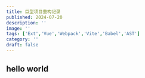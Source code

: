 ```yaml
---
title: 巨型项目重构记录
published: 2024-07-20
description: ''
image: ''
tags: ['Ext','Vue','Webpack','Vite','Babel','AST']
category: ''
draft: false 
---
```



## hello world